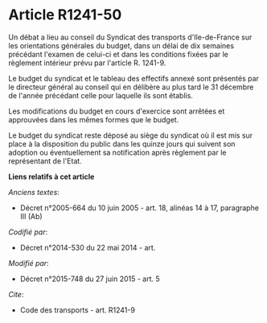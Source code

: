 # Article R1241-50

Un débat a lieu au conseil du Syndicat des transports d'Ile-de-France sur les orientations générales du budget,    dans un
délai de dix semaines précédant l'examen de celui-ci et dans les conditions fixées par le règlement intérieur prévu par
l'article R. 1241-9. 

Le budget du syndicat et le tableau des effectifs annexé sont présentés par le directeur général au conseil qui en délibère
au plus tard le 31 décembre de l'année précédant celle pour laquelle ils sont établis. 

Les modifications du budget en cours d'exercice sont arrêtées et approuvées dans les mêmes formes que le budget. 

Le budget du syndicat reste déposé au siège du syndicat où il est mis sur place à la disposition du public dans les quinze
jours qui suivent son adoption ou éventuellement sa notification après règlement par le représentant de l'Etat.

**Liens relatifs à cet article**

_Anciens textes_:

  - Décret n°2005-664 du 10 juin 2005 - art. 18, alinéas 14 à 17, paragraphe III (Ab)

_Codifié par_:

  - Décret n°2014-530 du 22 mai 2014 - art.

_Modifié par_:

  - Décret n°2015-748 du 27 juin 2015 - art. 5

_Cite_:

  - Code des transports - art. R1241-9
